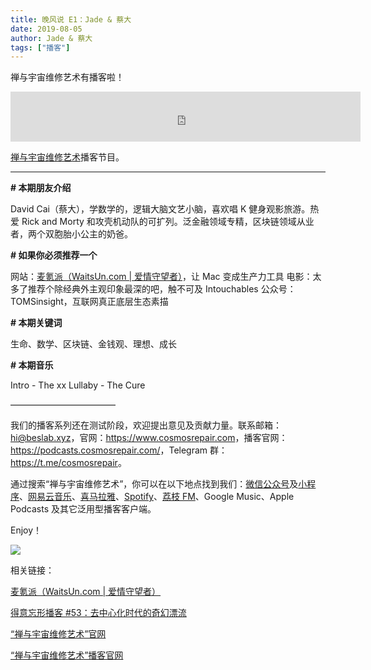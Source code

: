 ```yaml
---
title: 晚风说 E1：Jade & 蔡大
date: 2019-08-05
author: Jade & 蔡大
tags: ["播客"]
---
```


禅与宇宙维修艺术有播客啦！

<!--more-->

<iframe width="560" height="80" scrolling="no" frameborder="no" src="https://fireside.fm/s/trfV16OE+JAX8YWCt/iframe"></iframe>

[禅与宇宙维修艺术](https://www.cosmosrepair.com)播客节目。

- - - - - 

**# 本期朋友介绍**

David Cai（蔡大），学数学的，逻辑大脑文艺小脑，喜欢唱 K 健身观影旅游。热爱 Rick and Morty 和攻壳机动队的可扩列。泛金融领域专精，区块链领域从业者，两个双胞胎小公主的奶爸。

**# 如果你必须推荐一个**

网站：[麦氪派（WaitsUn.com | 爱情守望者）](https://www.waitsun.com)，让 Mac 变成生产力工具
电影：太多了推荐个除经典外主观印象最深的吧，触不可及 Intouchables
公众号：TOMSinsight，互联网真正底层生态素描

**# 本期关键词**

生命、数学、区块链、金钱观、理想、成长

**# 本期音乐**

Intro - The xx
Lullaby - The Cure

————————————

我们的播客系列还在测试阶段，欢迎提出意见及贡献力量。联系邮箱：<hi@beslab.xyz>，官网：<https://www.cosmosrepair.com>，播客官网：<https://podcasts.cosmosrepair.com/>，Telegram 群：<https://t.me/cosmosrepair>。

通过搜索“禅与宇宙维修艺术”，你可以在以下地点找到我们：[微信公众号](https://cosmosrepair-1257028016.cos.ap-beijing.myqcloud.com/2019-08-04-qrcode_for_gh_9a7e409c3696_430.jpg)及[小程序](https://cosmosrepair-1257028016.cos.ap-beijing.myqcloud.com/2019-08-04-gh_ec0187a9be05_430.jpg)、[网易云音乐](https://music.163.com/#/program?id=2062485433)、[喜马拉雅](http://m.ximalaya.com/sound/202392912)、[Spotify](https://open.spotify.com/show/5SfJxMPMoqbGc2zG8ouiuD?si=QcavW9VXQiKTkTuBuWU8nA)、[荔枝 FM](https://www.lizhi.fm/37495201/5058020293930657926)、Google Music、Apple Podcasts 及其它泛用型播客客户端。

Enjoy！

![](https://cosmosrepair-1257028016.cos.ap-beijing.myqcloud.com/2019-08-02-WechatIMG2.jpeg)

相关链接：

[麦氪派（WaitsUn.com | 爱情守望者）](https://www.waitsun.com/)

[得意忘形播客 #53：去中心化时代的奇幻漂流](https://podcasts.apple.com/cn/podcast/53-%E5%8E%BB%E4%B8%AD%E5%BF%83%E5%8C%96%E6%97%B6%E4%BB%A3%E7%9A%84%E5%A5%87%E5%B9%BB%E6%BC%82%E6%B5%81/id1200767928?i=1000444854142)

[“禅与宇宙维修艺术”官网](https://www.cosmosrepair.com/)

[“禅与宇宙维修艺术”播客官网](https://podcasts.cosmosrepair.com/)
